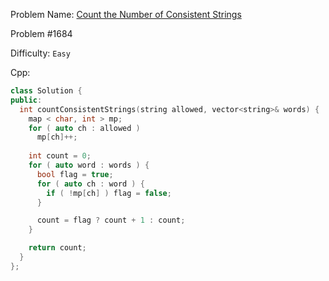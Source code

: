 Problem Name: [Count the Number of Consistent Strings](https://leetcode.com/problems/count-the-number-of-consistent-strings/)

Problem #1684

Difficulty: `Easy`

Cpp:

```cpp
class Solution {
public:
  int countConsistentStrings(string allowed, vector<string>& words) {
    map < char, int > mp;
    for ( auto ch : allowed ) 
      mp[ch]++;
    
    int count = 0;
    for ( auto word : words ) {
      bool flag = true;
      for ( auto ch : word ) {
        if ( !mp[ch] ) flag = false;
      }

      count = flag ? count + 1 : count;
    }

    return count;
  }
};
```
